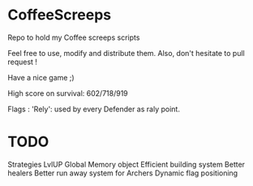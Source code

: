 CoffeeScreeps
=======

Repo to hold my Coffee screeps scripts

Feel free to use, modify and distribute them.
Also, don't hesitate to pull request !

Have a nice game ;)

High score on survival: 602/718/919

Flags :
'Rely': used by every Defender as raly point.

TODO
====

Strategies
LvlUP
Global Memory object
Efficient building system
Better healers
Better run away system for Archers
Dynamic flag positioning
